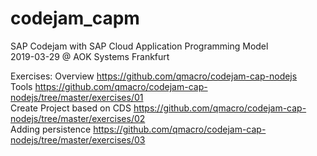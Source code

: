 # codejam_capm
SAP Codejam with SAP Cloud Application Programming Model\
2019-03-29 @ AOK Systems Frankfurt

Exercises: 
Overview https://github.com/qmacro/codejam-cap-nodejs  
Tools https://github.com/qmacro/codejam-cap-nodejs/tree/master/exercises/01  
Create Project based on CDS https://github.com/qmacro/codejam-cap-nodejs/tree/master/exercises/02  
Adding persistence https://github.com/qmacro/codejam-cap-nodejs/tree/master/exercises/03  
